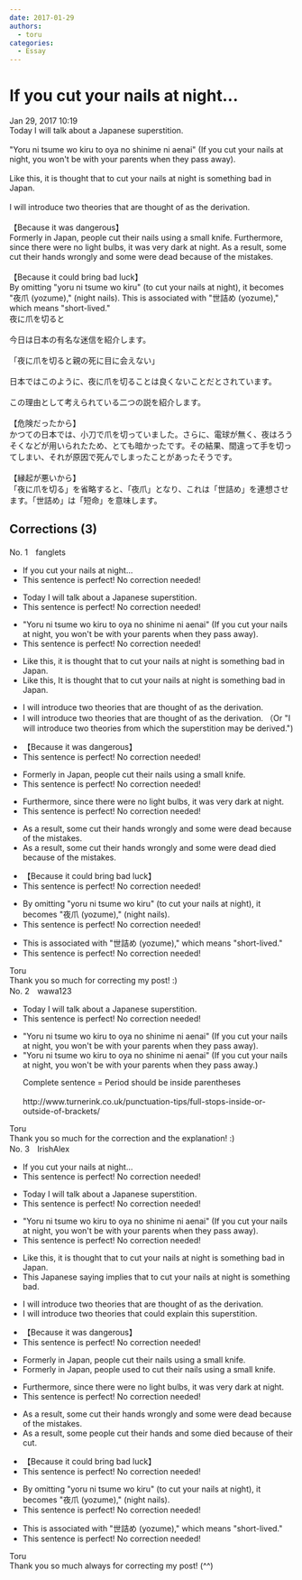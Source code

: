 ```yaml
---
date: 2017-01-29
authors:
  - toru
categories:
  - Essay
---
```


<h1 id="subject_show">If you cut your nails at night...</h1>
<div class="date">Jan 29, 2017 10:19</div>
<div id="post"><div id="body_show_ori">
Today I will talk about a Japanese superstition.<br/><br/>"Yoru ni tsume wo kiru to oya no shinime ni aenai" (If you cut your nails at night, you won't be with your parents when they pass away).<br/><br/>Like this, it is thought that to cut your nails at night is something bad in Japan.<br/><br/>I will introduce two theories that are thought of as the derivation.<br/><br/>【Because it was dangerous】<br/>Formerly in Japan, people cut their nails using a small knife. Furthermore, since there were no light bulbs, it was very dark at night. As a result, some cut their hands wrongly and some were dead because of the mistakes.<br/><br/>【Because it could bring bad luck】<br/>By omitting "yoru ni tsume wo kiru" (to cut your nails at night), it becomes "夜爪 (yozume)," (night nails). This is associated with "世詰め (yozume)," which means "short-lived." 
</div></div>

<!-- more -->

<div id="post_ja"><div id="body_show_mo">
夜に爪を切ると<br/><br/>今日は日本の有名な迷信を紹介します。<br/><br/>「夜に爪を切ると親の死に目に会えない」<br/><br/>日本ではこのように、夜に爪を切ることは良くないことだとされています。<br/><br/>この理由として考えられている二つの説を紹介します。<br/><br/>【危険だったから】<br/>かつての日本では、小刀で爪を切っていました。さらに、電球が無く、夜はろうそくなどが用いられたため、とても暗かったです。その結果、間違って手を切ってしまい、それが原因で死んでしまったことがあったそうです。<br/><br/>【縁起が悪いから】<br/>「夜に爪を切る」を省略すると、「夜爪」となり、これは「世詰め」を連想させます。「世詰め」は「短命」を意味します。
</div></div>

## Corrections (3)
<div id="block"><div class="first_name"> No. 1　<span class="just_name">fanglets</span></div><div id="block2">
<ul class="correction_field">
<li class="incorrect">If you cut your nails at night...</li>
<li class="corrected perfect">This sentence is perfect! No correction needed!</li>
</ul>
<ul class="correction_field">
<li class="incorrect">Today I will talk about a Japanese superstition.</li>
<li class="corrected perfect">This sentence is perfect! No correction needed!</li>
</ul>
<ul class="correction_field">
<li class="incorrect">"Yoru ni tsume wo kiru to oya no shinime ni aenai" (If you cut your nails at night, you won't be with your parents when they pass away).</li>
<li class="corrected perfect">This sentence is perfect! No correction needed!</li>
</ul>
<ul class="correction_field">
<li class="incorrect">Like this, it is thought that to cut your nails at night is something bad in Japan.</li>
<li class="corrected correct">
<span class="sline">Like this,</span> It is thought that to cut your nails at night is something bad in Japan.
</li>
</ul>
<ul class="correction_field">
<li class="incorrect">I will introduce two theories that are thought of as the derivation.</li>
<li class="corrected correct">
I will introduce two theories that are thought of as the derivation. （Or "I will introduce two theories from which the superstition may be derived.")
</li>
</ul>
<ul class="correction_field">
<li class="incorrect">【Because it was dangerous】</li>
<li class="corrected perfect">This sentence is perfect! No correction needed!</li>
</ul>
<ul class="correction_field">
<li class="incorrect">Formerly in Japan, people cut their nails using a small knife.</li>
<li class="corrected perfect">This sentence is perfect! No correction needed!</li>
</ul>
<ul class="correction_field">
<li class="incorrect">Furthermore, since there were no light bulbs, it was very dark at night.</li>
<li class="corrected perfect">This sentence is perfect! No correction needed!</li>
</ul>
<ul class="correction_field">
<li class="incorrect">As a result, some cut their hands wrongly and some were dead because of the mistakes.</li>
<li class="corrected correct">
As a result, some cut their hands <span class="sline">wrongly</span> and some <span class="sline">were dead</span> <span class="f_red">died </span>because of the mistakes.
</li>
</ul>
<ul class="correction_field">
<li class="incorrect">【Because it could bring bad luck】</li>
<li class="corrected perfect">This sentence is perfect! No correction needed!</li>
</ul>
<ul class="correction_field">
<li class="incorrect">By omitting "yoru ni tsume wo kiru" (to cut your nails at night), it becomes "夜爪 (yozume)," (night nails).</li>
<li class="corrected perfect">This sentence is perfect! No correction needed!</li>
</ul>
<ul class="correction_field">
<li class="incorrect">This is associated with "世詰め (yozume)," which means "short-lived." </li>
<li class="corrected perfect">This sentence is perfect! No correction needed!</li>
</ul>
</div><div class="name"><span class="just_name">Toru</span><br>
Thank you so much for correcting my post! :)
</div>
</div>
<div id="block"><div class="first_name"> No. 2　<span class="just_name">wawa123</span></div><div id="block2">
<ul class="correction_field">
<li class="incorrect">Today I will talk about a Japanese superstition.</li>
<li class="corrected perfect">This sentence is perfect! No correction needed!</li>
</ul>
<ul class="correction_field">
<li class="incorrect">"Yoru ni tsume wo kiru to oya no shinime ni aenai" (If you cut your nails at night, you won't be with your parents when they pass away).</li>
<li class="corrected correct">
"Yoru ni tsume wo kiru to oya no shinime ni aenai" (If you cut your nails at night, you won't be with your parents when they pass away<span class="f_red">.</span>)
<p class="correction_comment">Complete sentence = Period should be inside parentheses<br/><br/>http://www.turnerink.co.uk/punctuation-tips/full-stops-inside-or-outside-of-brackets/</p>
</li>
</ul>
</div><div class="name"><span class="just_name">Toru</span><br>
Thank you so much for the correction and the explanation! :)
</div>
</div>
<div id="block"><div class="first_name"> No. 3　<span class="just_name">IrishAlex</span></div><div id="block2">
<ul class="correction_field">
<li class="incorrect">If you cut your nails at night...</li>
<li class="corrected perfect">This sentence is perfect! No correction needed!</li>
</ul>
<ul class="correction_field">
<li class="incorrect">Today I will talk about a Japanese superstition.</li>
<li class="corrected perfect">This sentence is perfect! No correction needed!</li>
</ul>
<ul class="correction_field">
<li class="incorrect">"Yoru ni tsume wo kiru to oya no shinime ni aenai" (If you cut your nails at night, you won't be with your parents when they pass away).</li>
<li class="corrected perfect">This sentence is perfect! No correction needed!</li>
</ul>
<ul class="correction_field">
<li class="incorrect">Like this, it is thought that to cut your nails at night is something bad in Japan.</li>
<li class="corrected correct">
<span class="f_blue">This Japanese saying implies that </span>to cut your nails at night is something bad.
</li>
</ul>
<ul class="correction_field">
<li class="incorrect">I will introduce two theories that are thought of as the derivation.</li>
<li class="corrected correct">
I will introduce two theories that <span class="f_blue">could explain this superstition</span>.
</li>
</ul>
<ul class="correction_field">
<li class="incorrect">【Because it was dangerous】</li>
<li class="corrected perfect">This sentence is perfect! No correction needed!</li>
</ul>
<ul class="correction_field">
<li class="incorrect">Formerly in Japan, people cut their nails using a small knife.</li>
<li class="corrected correct">
Formerly in Japan, people <span class="f_blue">used to </span>cut their nails using a small knife.
</li>
</ul>
<ul class="correction_field">
<li class="incorrect">Furthermore, since there were no light bulbs, it was very dark at night.</li>
<li class="corrected perfect">This sentence is perfect! No correction needed!</li>
</ul>
<ul class="correction_field">
<li class="incorrect">As a result, some cut their hands wrongly and some were dead because of the mistakes.</li>
<li class="corrected correct">
As a result, some <span class="f_blue">people </span>cut their hands and some <span class="f_blue">died </span>because of <span class="f_blue">their cut</span>.
</li>
</ul>
<ul class="correction_field">
<li class="incorrect">【Because it could bring bad luck】</li>
<li class="corrected perfect">This sentence is perfect! No correction needed!</li>
</ul>
<ul class="correction_field">
<li class="incorrect">By omitting "yoru ni tsume wo kiru" (to cut your nails at night), it becomes "夜爪 (yozume)," (night nails).</li>
<li class="corrected perfect">This sentence is perfect! No correction needed!</li>
</ul>
<ul class="correction_field">
<li class="incorrect">This is associated with "世詰め (yozume)," which means "short-lived." </li>
<li class="corrected perfect">This sentence is perfect! No correction needed!</li>
</ul>
</div><div class="name"><span class="just_name">Toru</span><br>
Thank you so much always for correcting my post! (^^)
</div>
</div>
